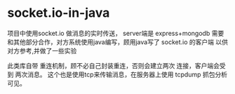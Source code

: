 # socket.io-in-java
项目中使用socket.io 做消息的实时传送，
server端是 express+mongodb 需要和其他部分合作，对方系统使用java编写，顾用java写了 socket.io 的客户端 以供对方参考,并做了一些实验

此类库自带 重连机制，顾不必自己封装重连，否则会建立两次 连接，客户端会受到 两次消息。
这个也是使用tcp来传输消息，在服务器上使用 tcpdump 抓包分析可见。
